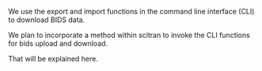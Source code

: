 We use the export and import functions in the command line interface (CLI) to download BIDS data.

We plan to incorporate a method within scitran to invoke the CLI functions for bids upload and download.

That will be explained here.

